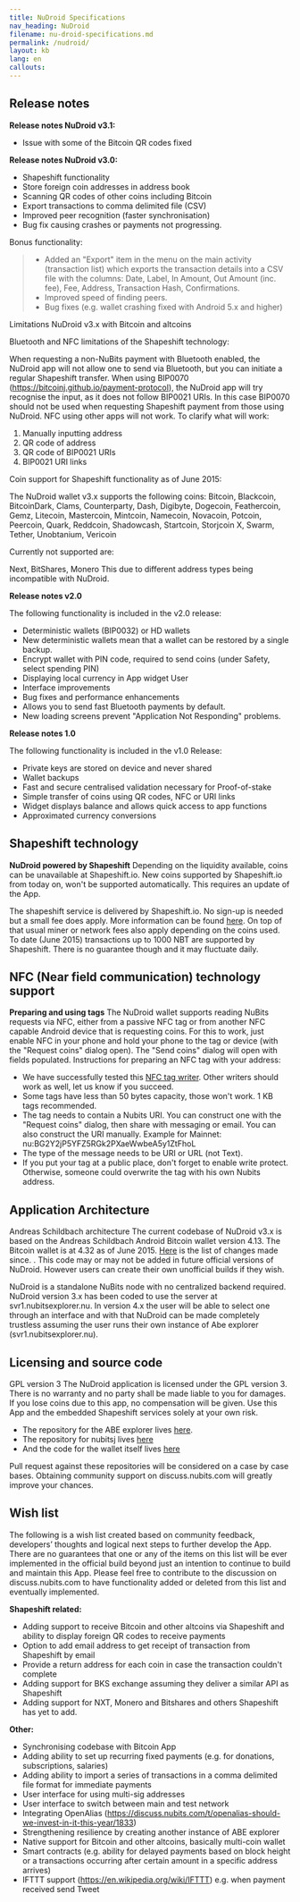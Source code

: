 ```yaml
---
title: NuDroid Specifications
nav_heading: NuDroid
filename: nu-droid-specifications.md
permalink: /nudroid/
layout: kb
lang: en
callouts:
---
```

## Release notes

**Release notes NuDroid v3.1:**

-	Issue with some of the Bitcoin QR codes fixed

**Release notes NuDroid v3.0:**

-   Shapeshift functionality
-	Store foreign coin addresses in address book
-	Scanning QR codes of other coins including Bitcoin
-	Export transactions to comma delimited file (CSV)
-	Improved peer recognition (faster synchronisation)
-	Bug fix causing crashes or payments not progressing.


Bonus functionality:

> -	Added an "Export" item in the menu on the main activity (transaction list) which exports the transaction details into a CSV file with the columns: Date, Label, In Amount, Out Amount (inc. fee), Fee, Address, Transaction Hash, Confirmations.
>-	Improved speed of finding peers.
>-	Bug fixes (e.g. wallet crashing fixed with Android 5.x and higher)


Limitations NuDroid v3.x with Bitcoin and altcoins

Bluetooth and NFC limitations of the Shapeshift technology:

When requesting a non-NuBits payment with Bluetooth enabled, the NuDroid app will not allow one to send via Bluetooth, but you can initiate a regular Shapeshift transfer. When using BIP0070 (https://bitcoinj.github.io/payment-protocol), the NuDroid app will try recognise the input, as it does not follow BIP0021 URIs. In this case BIP0070 should not be used when requesting Shapeshift payment from those using NuDroid. NFC using other apps will not work. To clarify what will work:

1.	Manually inputting address
2.	QR code of address
3.	QR code of BIP0021 URIs
4.	BIP0021 URI links

Coin support for Shapeshift functionality as of June 2015:

The NuDroid wallet v3.x supports the following coins:
Bitcoin, Blackcoin, BitcoinDark, Clams, Counterparty, Dash, Digibyte, Dogecoin, Feathercoin, Gemz, Litecoin, Mastercoin, Mintcoin, Namecoin, Novacoin, Potcoin, Peercoin, Quark, Reddcoin, Shadowcash, Startcoin, Storjcoin X, Swarm, Tether, Unobtanium, Vericoin

Currently not supported are:

Next, BitShares, Monero
This due to different address types being incompatible with NuDroid.

**Release notes v2.0**

The following functionality is included in the v2.0 release:

-	Deterministic wallets (BIP0032) or HD wallets 
-	New deterministic wallets mean that a wallet can be restored by a single backup.
-	Encrypt wallet with PIN code, required to send coins (under Safety, select spending PIN)
-	Displaying local currency in App widget User
-	Interface improvements 
-	Bug fixes and performance enhancements
-	Allows you to send fast Bluetooth payments by default.
-	New loading screens prevent "Application Not Responding" problems.

**Release notes 1.0**

The following functionality is included in the v1.0 Release:

- Private keys are stored on device and never shared
- Wallet backups
- Fast and secure centralised validation necessary for Proof-of-stake
- Simple transfer of coins using QR codes, NFC or URI links
- Widget displays balance and allows quick access to app functions
- Approximated currency conversions

## Shapeshift technology

**NuDroid powered by Shapeshift**
Depending on the liquidity available, coins can be unavailable at Shapeshift.io. New coins supported by Shapeshift.io from today on, won't be supported automatically. This requires an update of the App. 

The shapeshift service is delivered by Shapeshift.io. No sign-up is needed but a small fee does apply. More information can be found [here](https://shapeshift.zendesk.com/hc/en-us/articles/202585602-What-s-your-fee-structure-).  On top of that usual miner or network fees also apply depending on the coins used. To date (June 2015) transactions up to 1000 NBT are supported by Shapeshift. There is no guarantee though and it may fluctuate daily. 

## NFC (Near field communication) technology support

**Preparing and using tags**
The NuDroid wallet supports reading NuBits requests via NFC, either from a passive NFC tag or from another NFC capable Android device that is requesting coins.
For this to work, just enable NFC in your phone and hold your phone to the tag or device (with the "Request coins" dialog open). The "Send coins" dialog will open with fields populated.
Instructions for preparing an NFC tag with your address:

-	We have successfully tested this [NFC tag writer](https://play.google.com/store/apps/details?id=com.nxp.nfc.tagwriter). Other writers should work as well, let us know if you succeed.
-	Some tags have less than 50 bytes capacity, those won't work. 1 KB tags recommended.
-	The tag needs to contain a Nubits URI. You can construct one with the "Request coins" dialog, then share with messaging or email. You can also construct the URI manually. Example for Mainnet: nu:BG2Y2jP5YFZ5RGk2PXaeWwbeA5y1ZtFhoL
-	The type of the message needs to be URI or URL (not Text).
-	If you put your tag at a public place, don't forget to enable write protect. Otherwise, someone could overwrite the tag with his own Nubits address.

## Application Architecture

Andreas Schildbach architecture
The current codebase of NuDroid v3.x is based on the Andreas Schildbach Android Bitcoin wallet version 4.13. The Bitcoin wallet is at 4.32 as of June 2015. [Here](https://github.com/schildbach/bitcoin-wallet/compare/v4.13...v4.32) is the list of changes made since.
. This code may or may not be added in future official versions of NuDroid. However users can create their own unofficial builds if they wish.

NuDroid is a standalone NuBits node with no centralized backend required. NuDroid version 3.x has been coded to use the server at svr1.nubitsexplorer.nu. In version 4.x the user will be able to select one through an interface and with that NuDroid can be made completely trustless assuming the user runs their own instance of Abe explorer (svr1.nubitsexplorer.nu).

## Licensing and source code

GPL version 3
The NuDroid application is licensed under the GPL version 3. There is no warranty and no party shall be made liable to you for damages. If you lose coins due to this app, no compensation will be given. Use this App and the embedded Shapeshift services solely at your own risk.
-   The repository for the ABE explorer lives [here](https://github.com/Cybnate/NuBits-Abe-explorer). 
-   The repository for nubitsj lives [here]( https://github.com/Cybnate/NuBitsj)
-   And the code for the wallet itself lives [here](https://github.com/Cybnate/NuDroid)

Pull request against these repositories will be considered on a case by case bases. Obtaining community support on discuss.nubits.com will greatly improve your chances.

## Wish list

The following is a wish list created based on community feedback, developers’ thoughts and logical next steps to further develop the App. There are no guarantees that one or any of the items on this list will be ever implemented in the official build beyond just an intention to continue to build and maintain this App. Please feel free to contribute to the discussion on discuss.nubits.com to have functionality added or deleted from this list and eventually implemented.

**Shapeshift related:**

-	Adding support to receive Bitcoin and other altcoins via Shapeshift and ability to display foreign QR codes to receive payments
-	Option to add email address to get receipt of transaction from Shapeshift by email
-	Provide a return address for each coin in case the transaction couldn't complete
-	Adding support for BKS exchange assuming they deliver a similar API as Shapeshift
-	Adding support for NXT, Monero and Bitshares and others Shapeshift has yet to add.

**Other:**

-	Synchronising codebase with Bitcoin App
-	Adding ability to set up recurring fixed payments (e.g. for donations, subscriptions, salaries)
-	Adding ability to import a series of transactions in a comma delimited file format for immediate payments
-	User interface for using multi-sig addresses
-	User interface to switch between main and test network
-	Integrating OpenAlias (https://discuss.nubits.com/t/openalias-should-we-invest-in-it-this-year/1833)
-	Strengthening resilience by creating another instance of ABE explorer
-	Native support for Bitcoin and other altcoins, basically multi-coin wallet
-	Smart contracts (e.g. ability for delayed payments based on block height or a transactions occurring after certain amount in a specific address arrives)
-	IFTTT support (https://en.wikipedia.org/wiki/IFTTT) e.g. when payment received send Tweet
